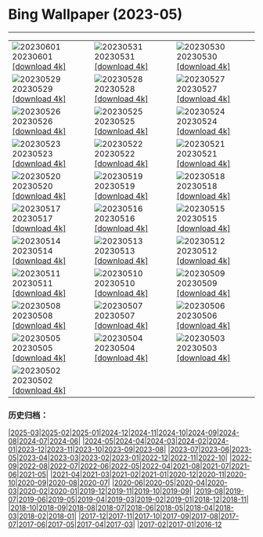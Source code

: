 # Bing Wallpaper (2023-05)
**************

<table><tr><td><img class="wallpaper" src="https://www.bing.com/th?id=OHR.ReefAwareness_FR-FR6730128355_1920x1080.jpg" alt="20230601"> 20230601 <a href="https://www.bing.com/th?id=OHR.ReefAwareness_FR-FR6730128355_UHD.jpg">[download 4k]</a></td><td><img class="wallpaper" src="https://www.bing.com/th?id=OHR.WorldOtterDay_FR-FR6635303643_1920x1080.jpg" alt="20230531"> 20230531 <a href="https://www.bing.com/th?id=OHR.WorldOtterDay_FR-FR6635303643_UHD.jpg">[download 4k]</a></td><td><img class="wallpaper" src="https://www.bing.com/th?id=OHR.HiddenBeach_FR-FR6570977941_1920x1080.jpg" alt="20230530"> 20230530 <a href="https://www.bing.com/th?id=OHR.HiddenBeach_FR-FR6570977941_UHD.jpg">[download 4k]</a></td></tr><tr><td><img class="wallpaper" src="https://www.bing.com/th?id=OHR.Antilles_FR-FR6506777411_1920x1080.jpg" alt="20230529"> 20230529 <a href="https://www.bing.com/th?id=OHR.Antilles_FR-FR6506777411_UHD.jpg">[download 4k]</a></td><td><img class="wallpaper" src="https://www.bing.com/th?id=OHR.FrenchTennis_FR-FR8649321439_1920x1080.jpg" alt="20230528"> 20230528 <a href="https://www.bing.com/th?id=OHR.FrenchTennis_FR-FR8649321439_UHD.jpg">[download 4k]</a></td><td><img class="wallpaper" src="https://www.bing.com/th?id=OHR.AloeDichotomum_FR-FR6374833550_1920x1080.jpg" alt="20230527"> 20230527 <a href="https://www.bing.com/th?id=OHR.AloeDichotomum_FR-FR6374833550_UHD.jpg">[download 4k]</a></td></tr><tr><td><img class="wallpaper" src="https://www.bing.com/th?id=OHR.WatSriSawai_FR-FR6804204523_1920x1080.jpg" alt="20230526"> 20230526 <a href="https://www.bing.com/th?id=OHR.WatSriSawai_FR-FR6804204523_UHD.jpg">[download 4k]</a></td><td><img class="wallpaper" src="https://www.bing.com/th?id=OHR.SaksunFaroe_FR-FR6129573896_1920x1080.jpg" alt="20230525"> 20230525 <a href="https://www.bing.com/th?id=OHR.SaksunFaroe_FR-FR6129573896_UHD.jpg">[download 4k]</a></td><td><img class="wallpaper" src="https://www.bing.com/th?id=OHR.OldFortress_FR-FR6019989198_1920x1080.jpg" alt="20230524"> 20230524 <a href="https://www.bing.com/th?id=OHR.OldFortress_FR-FR6019989198_UHD.jpg">[download 4k]</a></td></tr><tr><td><img class="wallpaper" src="https://www.bing.com/th?id=OHR.WesternBoxTurtle_FR-FR2003044235_1920x1080.jpg" alt="20230523"> 20230523 <a href="https://www.bing.com/th?id=OHR.WesternBoxTurtle_FR-FR2003044235_UHD.jpg">[download 4k]</a></td><td><img class="wallpaper" src="https://www.bing.com/th?id=OHR.BiodiverseCostaRica_FR-FR6284486896_1920x1080.jpg" alt="20230522"> 20230522 <a href="https://www.bing.com/th?id=OHR.BiodiverseCostaRica_FR-FR6284486896_UHD.jpg">[download 4k]</a></td><td><img class="wallpaper" src="https://www.bing.com/th?id=OHR.PontdArcole_FR-FR5695342336_1920x1080.jpg" alt="20230521"> 20230521 <a href="https://www.bing.com/th?id=OHR.PontdArcole_FR-FR5695342336_UHD.jpg">[download 4k]</a></td></tr><tr><td><img class="wallpaper" src="https://www.bing.com/th?id=OHR.EuropeanHoneybee_FR-FR5613899340_1920x1080.jpg" alt="20230520"> 20230520 <a href="https://www.bing.com/th?id=OHR.EuropeanHoneybee_FR-FR5613899340_UHD.jpg">[download 4k]</a></td><td><img class="wallpaper" src="https://www.bing.com/th?id=OHR.SumatranRhino_FR-FR5124240200_1920x1080.jpg" alt="20230519"> 20230519 <a href="https://www.bing.com/th?id=OHR.SumatranRhino_FR-FR5124240200_UHD.jpg">[download 4k]</a></td><td><img class="wallpaper" src="https://www.bing.com/th?id=OHR.MuseoSoumaya_FR-FR5141735106_1920x1080.jpg" alt="20230518"> 20230518 <a href="https://www.bing.com/th?id=OHR.MuseoSoumaya_FR-FR5141735106_UHD.jpg">[download 4k]</a></td></tr><tr><td><img class="wallpaper" src="https://www.bing.com/th?id=OHR.CormorantBridge_FR-FR6120224436_1920x1080.jpg" alt="20230517"> 20230517 <a href="https://www.bing.com/th?id=OHR.CormorantBridge_FR-FR6120224436_UHD.jpg">[download 4k]</a></td><td><img class="wallpaper" src="https://www.bing.com/th?id=OHR.FestivalCannes_FR-FR5682247225_1920x1080.jpg" alt="20230516"> 20230516 <a href="https://www.bing.com/th?id=OHR.FestivalCannes_FR-FR5682247225_UHD.jpg">[download 4k]</a></td><td><img class="wallpaper" src="https://www.bing.com/th?id=OHR.MorroJable_FR-FR4892451097_1920x1080.jpg" alt="20230515"> 20230515 <a href="https://www.bing.com/th?id=OHR.MorroJable_FR-FR4892451097_UHD.jpg">[download 4k]</a></td></tr><tr><td><img class="wallpaper" src="https://www.bing.com/th?id=OHR.ProcidaItaly_FR-FR4386022745_1920x1080.jpg" alt="20230514"> 20230514 <a href="https://www.bing.com/th?id=OHR.ProcidaItaly_FR-FR4386022745_UHD.jpg">[download 4k]</a></td><td><img class="wallpaper" src="https://www.bing.com/th?id=OHR.SonnyBonoPelicans_FR-FR4244110139_1920x1080.jpg" alt="20230513"> 20230513 <a href="https://www.bing.com/th?id=OHR.SonnyBonoPelicans_FR-FR4244110139_UHD.jpg">[download 4k]</a></td><td><img class="wallpaper" src="https://www.bing.com/th?id=OHR.WildLupine_FR-FR0066475130_1920x1080.jpg" alt="20230512"> 20230512 <a href="https://www.bing.com/th?id=OHR.WildLupine_FR-FR0066475130_UHD.jpg">[download 4k]</a></td></tr><tr><td><img class="wallpaper" src="https://www.bing.com/th?id=OHR.FootballField_FR-FR5351490022_1920x1080.jpg" alt="20230511"> 20230511 <a href="https://www.bing.com/th?id=OHR.FootballField_FR-FR5351490022_UHD.jpg">[download 4k]</a></td><td><img class="wallpaper" src="https://www.bing.com/th?id=OHR.CordouanLighthouse_FR-FR9014715232_1920x1080.jpg" alt="20230510"> 20230510 <a href="https://www.bing.com/th?id=OHR.CordouanLighthouse_FR-FR9014715232_UHD.jpg">[download 4k]</a></td><td><img class="wallpaper" src="https://www.bing.com/th?id=OHR.TheChaps_FR-FR4392259575_1920x1080.jpg" alt="20230509"> 20230509 <a href="https://www.bing.com/th?id=OHR.TheChaps_FR-FR4392259575_UHD.jpg">[download 4k]</a></td></tr><tr><td><img class="wallpaper" src="https://www.bing.com/th?id=OHR.Huitmai_FR-FR4054655770_1920x1080.jpg" alt="20230508"> 20230508 <a href="https://www.bing.com/th?id=OHR.Huitmai_FR-FR4054655770_UHD.jpg">[download 4k]</a></td><td><img class="wallpaper" src="https://www.bing.com/th?id=OHR.SealLaughing_FR-FR3690246135_1920x1080.jpg" alt="20230507"> 20230507 <a href="https://www.bing.com/th?id=OHR.SealLaughing_FR-FR3690246135_UHD.jpg">[download 4k]</a></td><td><img class="wallpaper" src="https://www.bing.com/th?id=OHR.HwangmaesanAzaleas_FR-FR3419632015_1920x1080.jpg" alt="20230506"> 20230506 <a href="https://www.bing.com/th?id=OHR.HwangmaesanAzaleas_FR-FR3419632015_UHD.jpg">[download 4k]</a></td></tr><tr><td><img class="wallpaper" src="https://www.bing.com/th?id=OHR.Popocatepetl_FR-FR3156820655_1920x1080.jpg" alt="20230505"> 20230505 <a href="https://www.bing.com/th?id=OHR.Popocatepetl_FR-FR3156820655_UHD.jpg">[download 4k]</a></td><td><img class="wallpaper" src="https://www.bing.com/th?id=OHR.RebelBase_FR-FR9127535893_1920x1080.jpg" alt="20230504"> 20230504 <a href="https://www.bing.com/th?id=OHR.RebelBase_FR-FR9127535893_UHD.jpg">[download 4k]</a></td><td><img class="wallpaper" src="https://www.bing.com/th?id=OHR.ThreeWildebeest_FR-FR9059959513_1920x1080.jpg" alt="20230503"> 20230503 <a href="https://www.bing.com/th?id=OHR.ThreeWildebeest_FR-FR9059959513_UHD.jpg">[download 4k]</a></td></tr><tr><td><img class="wallpaper" src="https://www.bing.com/th?id=OHR.KlostersSerneus_FR-FR8987474545_1920x1080.jpg" alt="20230502"> 20230502 <a href="https://www.bing.com/th?id=OHR.KlostersSerneus_FR-FR8987474545_UHD.jpg">[download 4k]</a></td><td></td><td></td></tr></table>

### 历史归档：

|[2025-03](/../2025-03/2025-03.md)|[2025-02](/../2025-02/2025-02.md)|[2025-01](/../2025-01/2025-01.md)|[2024-12](/../2024-12/2024-12.md)|[2024-11](/../2024-11/2024-11.md)|[2024-10](/../2024-10/2024-10.md)|[2024-09](/../2024-09/2024-09.md)|[2024-08](/../2024-08/2024-08.md)|[2024-07](/../2024-07/2024-07.md)|[2024-06](/../2024-06/2024-06.md)|
|[2024-05](/../2024-05/2024-05.md)|[2024-04](/../2024-04/2024-04.md)|[2024-03](/../2024-03/2024-03.md)|[2024-02](/../2024-02/2024-02.md)|[2024-01](/../2024-01/2024-01.md)|[2023-12](/../2023-12/2023-12.md)|[2023-11](/../2023-11/2023-11.md)|[2023-10](/../2023-10/2023-10.md)|[2023-09](/../2023-09/2023-09.md)|[2023-08](/../2023-08/2023-08.md)|
|[2023-07](/../2023-07/2023-07.md)|[2023-06](/../2023-06/2023-06.md)|[2023-05](/2023-05.md)|[2023-04](/../2023-04/2023-04.md)|[2023-03](/../2023-03/2023-03.md)|[2023-02](/../2023-02/2023-02.md)|[2023-01](/../2023-01/2023-01.md)|[2022-12](/../2022-12/2022-12.md)|[2022-11](/../2022-11/2022-11.md)|[2022-10](/../2022-10/2022-10.md)|
|[2022-09](/../2022-09/2022-09.md)|[2022-08](/../2022-08/2022-08.md)|[2022-07](/../2022-07/2022-07.md)|[2022-06](/../2022-06/2022-06.md)|[2022-05](/../2022-05/2022-05.md)|[2022-04](/../2022-04/2022-04.md)|[2021-08](/../2021-08/2021-08.md)|[2021-07](/../2021-07/2021-07.md)|[2021-06](/../2021-06/2021-06.md)|[2021-05](/../2021-05/2021-05.md)|
|[2021-04](/../2021-04/2021-04.md)|[2021-03](/../2021-03/2021-03.md)|[2021-02](/../2021-02/2021-02.md)|[2021-01](/../2021-01/2021-01.md)|[2020-12](/../2020-12/2020-12.md)|[2020-11](/../2020-11/2020-11.md)|[2020-10](/../2020-10/2020-10.md)|[2020-09](/../2020-09/2020-09.md)|[2020-08](/../2020-08/2020-08.md)|[2020-07](/../2020-07/2020-07.md)|
|[2020-06](/../2020-06/2020-06.md)|[2020-05](/../2020-05/2020-05.md)|[2020-04](/../2020-04/2020-04.md)|[2020-03](/../2020-03/2020-03.md)|[2020-02](/../2020-02/2020-02.md)|[2020-01](/../2020-01/2020-01.md)|[2019-12](/../2019-12/2019-12.md)|[2019-11](/../2019-11/2019-11.md)|[2019-10](/../2019-10/2019-10.md)|[2019-09](/../2019-09/2019-09.md)|
|[2019-08](/../2019-08/2019-08.md)|[2019-07](/../2019-07/2019-07.md)|[2019-06](/../2019-06/2019-06.md)|[2019-05](/../2019-05/2019-05.md)|[2019-04](/../2019-04/2019-04.md)|[2019-03](/../2019-03/2019-03.md)|[2019-02](/../2019-02/2019-02.md)|[2019-01](/../2019-01/2019-01.md)|[2018-12](/../2018-12/2018-12.md)|[2018-11](/../2018-11/2018-11.md)|
|[2018-10](/../2018-10/2018-10.md)|[2018-09](/../2018-09/2018-09.md)|[2018-08](/../2018-08/2018-08.md)|[2018-07](/../2018-07/2018-07.md)|[2018-06](/../2018-06/2018-06.md)|[2018-05](/../2018-05/2018-05.md)|[2018-04](/../2018-04/2018-04.md)|[2018-03](/../2018-03/2018-03.md)|[2018-02](/../2018-02/2018-02.md)|[2018-01](/../2018-01/2018-01.md)|
|[2017-12](/../2017-12/2017-12.md)|[2017-11](/../2017-11/2017-11.md)|[2017-10](/../2017-10/2017-10.md)|[2017-09](/../2017-09/2017-09.md)|[2017-08](/../2017-08/2017-08.md)|[2017-07](/../2017-07/2017-07.md)|[2017-06](/../2017-06/2017-06.md)|[2017-05](/../2017-05/2017-05.md)|[2017-04](/../2017-04/2017-04.md)|[2017-03](/../2017-03/2017-03.md)|
|[2017-02](/../2017-02/2017-02.md)|[2017-01](/../2017-01/2017-01.md)|[2016-12](/../2016-12/2016-12.md)
